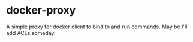 docker-proxy
============

A simple proxy for docker client to bind to and run commands. May be I'll add ACLs someday.
